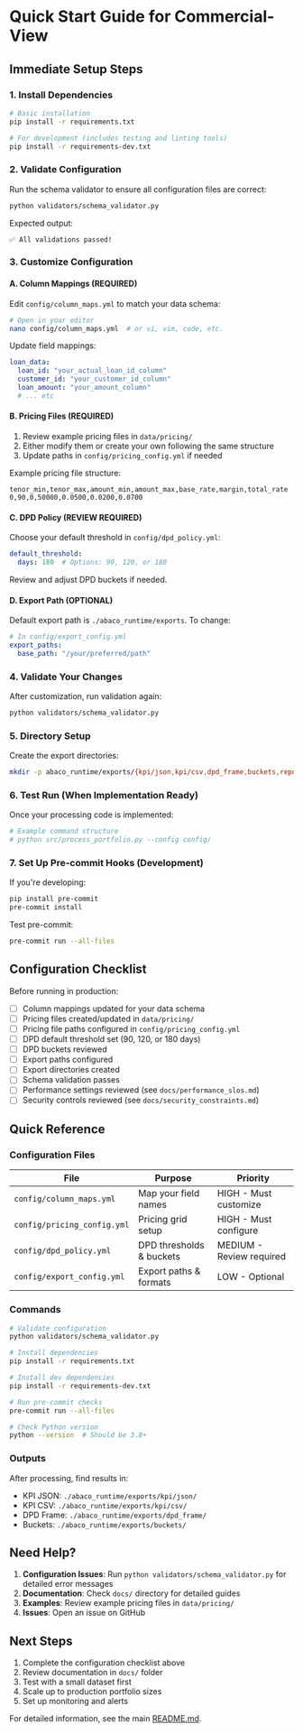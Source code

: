 # Quick Start Guide for Commercial-View

## Immediate Setup Steps

### 1. Install Dependencies

```bash
# Basic installation
pip install -r requirements.txt

# For development (includes testing and linting tools)
pip install -r requirements-dev.txt
```

### 2. Validate Configuration

Run the schema validator to ensure all configuration files are correct:

```bash
python validators/schema_validator.py
```

Expected output:
```
✅ All validations passed!
```

### 3. Customize Configuration

#### A. Column Mappings (REQUIRED)

Edit `config/column_maps.yml` to match your data schema:

```bash
# Open in your editor
nano config/column_maps.yml  # or vi, vim, code, etc.
```

Update field mappings:
```yaml
loan_data:
  loan_id: "your_actual_loan_id_column"
  customer_id: "your_customer_id_column"
  loan_amount: "your_amount_column"
  # ... etc
```

#### B. Pricing Files (REQUIRED)

1. Review example pricing files in `data/pricing/`
2. Either modify them or create your own following the same structure
3. Update paths in `config/pricing_config.yml` if needed

Example pricing file structure:
```csv
tenor_min,tenor_max,amount_min,amount_max,base_rate,margin,total_rate
0,90,0,50000,0.0500,0.0200,0.0700
```

#### C. DPD Policy (REVIEW REQUIRED)

Choose your default threshold in `config/dpd_policy.yml`:

```yaml
default_threshold:
  days: 180  # Options: 90, 120, or 180
```

Review and adjust DPD buckets if needed.

#### D. Export Path (OPTIONAL)

Default export path is `./abaco_runtime/exports`. To change:

```yaml
# In config/export_config.yml
export_paths:
  base_path: "/your/preferred/path"
```

### 4. Validate Your Changes

After customization, run validation again:

```bash
python validators/schema_validator.py
```

### 5. Directory Setup

Create the export directories:

```bash
mkdir -p abaco_runtime/exports/{kpi/json,kpi/csv,dpd_frame,buckets,reports,archive}
```

### 6. Test Run (When Implementation Ready)

Once your processing code is implemented:

```bash
# Example command structure
# python src/process_portfolio.py --config config/
```

### 7. Set Up Pre-commit Hooks (Development)

If you're developing:

```bash
pip install pre-commit
pre-commit install
```

Test pre-commit:
```bash
pre-commit run --all-files
```

## Configuration Checklist

Before running in production:

- [ ] Column mappings updated for your data schema
- [ ] Pricing files created/updated in `data/pricing/`
- [ ] Pricing file paths configured in `config/pricing_config.yml`
- [ ] DPD default threshold set (90, 120, or 180 days)
- [ ] DPD buckets reviewed
- [ ] Export paths configured
- [ ] Export directories created
- [ ] Schema validation passes
- [ ] Performance settings reviewed (see `docs/performance_slos.md`)
- [ ] Security controls reviewed (see `docs/security_constraints.md`)

## Quick Reference

### Configuration Files

| File | Purpose | Priority |
|------|---------|----------|
| `config/column_maps.yml` | Map your field names | HIGH - Must customize |
| `config/pricing_config.yml` | Pricing grid setup | HIGH - Must configure |
| `config/dpd_policy.yml` | DPD thresholds & buckets | MEDIUM - Review required |
| `config/export_config.yml` | Export paths & formats | LOW - Optional |

### Commands

```bash
# Validate configuration
python validators/schema_validator.py

# Install dependencies
pip install -r requirements.txt

# Install dev dependencies
pip install -r requirements-dev.txt

# Run pre-commit checks
pre-commit run --all-files

# Check Python version
python --version  # Should be 3.8+
```

### Outputs

After processing, find results in:
- KPI JSON: `./abaco_runtime/exports/kpi/json/`
- KPI CSV: `./abaco_runtime/exports/kpi/csv/`
- DPD Frame: `./abaco_runtime/exports/dpd_frame/`
- Buckets: `./abaco_runtime/exports/buckets/`

## Need Help?

1. **Configuration Issues**: Run `python validators/schema_validator.py` for detailed error messages
2. **Documentation**: Check `docs/` directory for detailed guides
3. **Examples**: Review example pricing files in `data/pricing/`
4. **Issues**: Open an issue on GitHub

## Next Steps

1. Complete the configuration checklist above
2. Review documentation in `docs/` folder
3. Test with a small dataset first
4. Scale up to production portfolio sizes
5. Set up monitoring and alerts

For detailed information, see the main [README.md](README.md).
